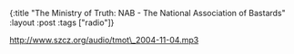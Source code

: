 {:title "The Ministry of Truth: NAB - The National Association of Bastards"
:layout :post
:tags  ["radio"]}

<http://www.szcz.org/audio/tmot\_2004-11-04.mp3>

